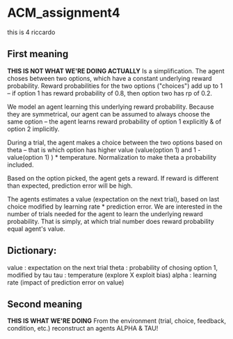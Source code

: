 # ACM_assignment4
this is 4 riccardo


## First meaning
**THIS IS NOT WHAT WE'RE DOING ACTUALLY**
Is a simplification. 
The agent choses between two options, which have a constant underlying reward probability.
Reward probabilities for the two options ("choices") add up to 1 – if option 1 has reward probability of 0.8, then option two has rp of 0.2.

We model an agent learning this underlying reward probability.
Because they are symmetrical, our agent can be assumed to always choose the same option – the agent learns reward probability of option 1 explicitly & of option 2 implicitly.

During a trial, the agent makes a choice between the two options based on theta – 
that is which option has higher value (value(option 1) and 1 - value(option 1) ) * temperature. 
Normalization to make theta a probability included.

Based on the option picked, the agent gets a reward. 
If reward is different than expected, prediction error will be high.

The agents estimates a value (expectation on the next trial), based on last choice modified by learning rate * prediction error.
We are interested in the number of trials needed for the agent to learn the underlying reward probability.
That is simply, at which trial number does reward probability equal agent's value.

  Dictionary:
  ----------
  
  value : expectation on the next trial 
  theta : probability of chosing option 1, modified by tau 
  tau : temperature (explore X exploit bias)
  alpha : learning rate (impact of prediction error on value)
  
  
## Second meaning
**THIS IS WHAT WE'RE DOING**
From the environment (trial, choice, feedback, condition, etc.) reconstruct an agents ALPHA & TAU!

